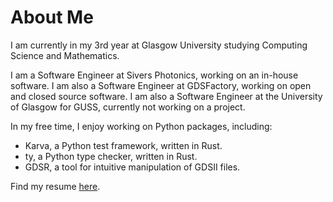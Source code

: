# About Me

I am currently in my 3rd year at Glasgow University studying Computing Science and Mathematics.

I am a Software Engineer at Sivers Photonics, working on an in-house software.
I am also a Software Engineer at GDSFactory, working on open and closed source software.
I am also a Software Engineer at the University of Glasgow for GUSS, currently not working on a project.

In my free time, I enjoy working on Python packages, including:

- Karva, a Python test framework, written in Rust.
- ty, a Python type checker, written in Rust.
- GDSR, a tool for intuitive manipulation of GDSII files.

Find my resume [here](https://matthewmckee.co.uk/assets/resume.pdf).

